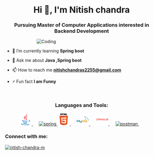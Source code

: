 
<h1 align="center">Hi 👋, I'm Nitish chandra</h1>
<h3 align="center">Pursuing Master of Computer Applications interested in Backend Development</h3>

<img align="right" alt="Coding" width="400" src=https://cdn.dribbble.com/users/1162077/screenshots/3848914/programmer.gif>

<br> <!-- Extra space here -->

- 🌱 I’m currently learning **Spring boot**

- 💬 Ask me about **Java ,Spring boot**

- 📫 How to reach me **nitishchandras2255@gmail.com**

- ⚡ Fun fact **I am Funny**

<br> <!-- Extra space here -->


<h3 align="center">Languages and Tools:</h3>
<p align="center"> 


 

  <a href="https://www.java.com" target="_blank" rel="noreferrer"> 
    <img src="https://raw.githubusercontent.com/devicons/devicon/master/icons/java/java-original.svg" alt="java" width="40" height="40"/> 
  </a>&nbsp;&nbsp;&nbsp;&nbsp;

<a href="https://spring.io/" target="_blank" rel="noreferrer"> 
    <img src="https://www.vectorlogo.zone/logos/springio/springio-icon.svg" alt="spring" width="40" height="40"/> 
  </a>

 <a href="https://www.w3.org/html/" target="_blank" rel="noreferrer"> 
    <img src="https://raw.githubusercontent.com/devicons/devicon/master/icons/html5/html5-original-wordmark.svg" alt="html5" width="40" height="40"/> 
  </a>&nbsp;&nbsp;&nbsp;&nbsp;

  <a href="https://www.mysql.com/" target="_blank" rel="noreferrer"> 
    <img src="https://raw.githubusercontent.com/devicons/devicon/master/icons/mysql/mysql-original-wordmark.svg" alt="mysql" width="40" height="40"/> 
  </a>&nbsp;&nbsp;&nbsp;&nbsp;

  <a href="https://www.oracle.com/" target="_blank" rel="noreferrer"> 
    <img src="https://raw.githubusercontent.com/devicons/devicon/master/icons/oracle/oracle-original.svg" alt="oracle" width="40" height="40"/> 
  </a>&nbsp;&nbsp;&nbsp;&nbsp;

  <a href="https://postman.com" target="_blank" rel="noreferrer"> 
    <img src="https://www.vectorlogo.zone/logos/getpostman/getpostman-icon.svg" alt="postman" width="40" height="40"/> 
  </a>&nbsp;&nbsp;&nbsp;&nbsp;


</p>

<h3 align="left">Connect with me:</h3>
<p align="left">
<a href="https://linkedin.com/in/nitish-chandra-m" target="blank"><img align="center" src="https://raw.githubusercontent.com/rahuldkjain/github-profile-readme-generator/master/src/images/icons/Social/linked-in-alt.svg" alt="nitish-chandra-m" height="30" width="40" /></a>
</p>




